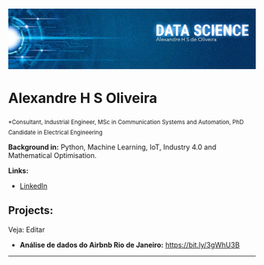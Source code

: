 
<p align="center">
  <img src="https://raw.githubusercontent.com/ahsoliveira/data_science_projects/master/Banner%202.jpeg" >
</p>

# Alexandre H S Oliveira
<sub>*Consultant, Industrial Engineer, MSc in Communication Systems and Automation, PhD Candidate in Electrical Engineering</sub>


**Background in:** Python, Machine Learning, IoT, Industry 4.0 and Mathematical Optimisation.

**Links:**
* [LinkedIn](https://www.linkedin.com/in/alexandrehsoliveira)


## Projects:
Veja:
Editar
* **Análise de dados do Airbnb Rio de Janeiro:**  https://bit.ly/3gWhU3B


---
